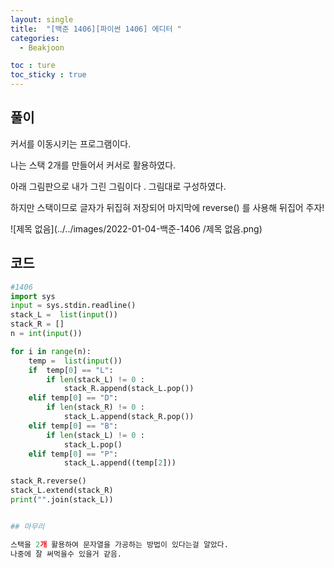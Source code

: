 ```yaml
---
layout: single
title:  "[백준 1406][파이썬 1406] 에디터 "
categories:
  - Beakjoon

toc : ture
toc_sticky : true
---
```

<!-- 위는 머릿말임 아래부터 포스트 본문 -->

## 풀이

커서를 이동시키는 프로그램이다.

나는 스택 2개를 만들어서 커서로 활용하였다.

아래 그림판으로 내가 그린 그림이다 . 그림대로 구성하였다.

하지만 스택이므로 글자가 뒤집혀 저장되어 마지막에 reverse() 를 사용해 뒤집어 주자!

![제목 없음](../../images/2022-01-04-백준-1406 /제목 없음.png)



## 코드 

```python
#1406 
import sys
input = sys.stdin.readline()
stack_L =  list(input())
stack_R = []
n = int(input())

for i in range(n):
    temp =  list(input())
    if  temp[0] == "L":
        if len(stack_L) != 0 :
            stack_R.append(stack_L.pop())
    elif temp[0] == "D":
        if len(stack_R) != 0 :
            stack_L.append(stack_R.pop())
    elif temp[0] == "B":
        if len(stack_L) != 0 :
            stack_L.pop()
    elif temp[0] == "P":
            stack_L.append((temp[2]))   

stack_R.reverse()
stack_L.extend(stack_R) 
print("".join(stack_L))


## 마무리

스택을 2개 활용하여 문자열을 가공하는 방법이 있다는걸 알았다.
나중에 잘 써먹을수 있을거 같음.
